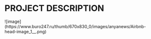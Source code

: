 <h1> PROJECT DESCRIPTION </h1>
![image](https://www.buro247.ru/thumb/670x830_0/images/anyanews/Airbnb-head-image_1__.png)

